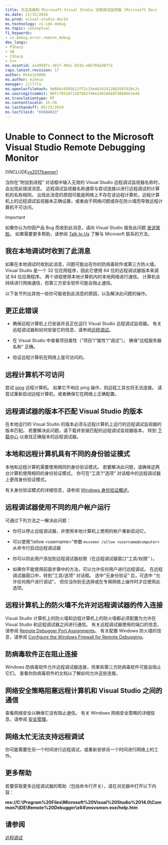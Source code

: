 ```yaml
---
title: 无法连接到 Microsoft Visual Studio 远程调试监视器 |Microsoft Docs
ms.date: 11/15/2016
ms.prod: visual-studio-dev14
ms.technology: vs-ide-debug
ms.topic: conceptual
f1_keywords:
- vs.debug.error.remote_debug
dev_langs:
- FSharp
- VB
- CSharp
- C++
ms.assetid: a1d959fc-3817-491c-831b-e6b768a3877a
caps.latest.revision: 17
author: MikeJo5000
ms.author: mikejo
manager: jillfra
ms.openlocfilehash: 9d604c8505612ff2c33e4b14241288358f920c2c
ms.sourcegitcommit: 08fc78516f1107b83f46e2401888df4868bb1e40
ms.translationtype: MT
ms.contentlocale: zh-CN
ms.lasthandoff: 05/15/2019
ms.locfileid: "65684833"
---
```

# <a name="unable-to-connect-to-the-microsoft-visual-studio-remote-debugging-monitor"></a>Unable to Connect to the Microsoft Visual Studio Remote Debugging Monitor
[!INCLUDE[vs2017banner](../includes/vs2017banner.md)]

当你在“附加到进程”  对话框中输入无效的 Visual Studio 远程调试监视器名称时，会出现此错误消息。 远程调试监视器名称通常与尝试连接以进行远程调试的计算机的名称相同。 出现此消息的原因可能是网络上不存在该远程计算机，远程计算机上的远程调试监视器未正确设置，或者由于网络问题或存在防火墙而导致远程计算机不可访问。  
  
> [!IMPORTANT]
> 如果你认为你因产品 Bug 而收到此消息，请向 Visual Studio 报告此问题 [发送笑脸](https://msdn.microsoft.com/library/5cc9b67a-54d0-41b0-aa8f-80dff4475a6b)。 如果需要更多帮助，请参阅 [Talk to Us](../ide/talk-to-us.md) 了解与 Microsoft 联系的方法。  
  
## <a name="i-got-this-message-while-i-was-debugging-locally"></a>我在本地调试时收到了此消息  
 如果在本地调试时收到此消息，问题可能出在你的防病毒软件或第三方防火墙。 Visual Studio 是一个 32 位应用程序，因此它使用 64 位的远程调试器版本来调试 64 位应用程序。 两个进程使用本地计算机内的本地网络进行通信。 计算机会持续进行网络通信，但第三方安全软件可能会阻止通信。  
  
 以下各节列出其他一些你可能收到此消息的原因，以及解决此问题的操作。  
  
## <a name="to-correct-this-error"></a>更正此错误  
  
- 确保远程计算机上已安装并且正在运行 Visual Studio 远程调试监视器。 有关远程调试器和如何安装它的信息，请参阅[远程调试](../debugger/remote-debugging.md)。  
  
- 在 Visual Studio 中查看项目属性（“项目”/“属性”/“调试”）。 确保“远程服务器名称”  正确。  
  
- 验证远程计算机在网络上是可访问的。  
  
## <a name="the-remote-machine-is-not-reachable"></a>远程计算机不可访问  
 尝试 [ping](https://technet.microsoft.com/library/ee624059\(v=ws.10\).aspx) 远程计算机。 如果它不响应 ping 操作，则远程工具也将无法连接。 请尝试重新启动远程计算机，或者确保它在网络上正确配置。  
  
## <a name="the-version-of-the-remote-debugger-doesnt-match-the-version-of-visual-studio"></a>远程调试器的版本不匹配 Visual Studio 的版本  
 在本地运行的 Visual Studio 的版本必须与远程计算机上运行的远程调试监视器的版本匹配。 若要解决此问题，请下载并安装匹配的远程调试监视器版本。 转到 [下载中心](http://www.microsoft.com/download) 以查找正确版本的远程调试器。  
  
## <a name="the-local-and-remote-machines-have-different-authentication-modes"></a>本地和远程计算机具有不同的身份验证模式  
 本地和远程计算机需要使用相同的身份验证模式。 若要解决此问题，请确保这两台计算机使用相同的身份验证模式。 你可在“工具”/“选项”  对话框中的远程调试器上更改身份验证模式。  
  
 有关身份验证模式的详细信息，请参阅 [Windows 身份验证概述](https://technet.microsoft.com/library/hh831472.aspx)。  
  
## <a name="the-remote-debugger-is-running-under-a-different-user-account"></a>远程调试器使用不同的用户帐户运行  
 可通过下列方法之一解决此问题：  
  
- 你可以停止远程调试器，并使用本地计算机上使用的帐户重新启动它。  
  
- 可以使用“/allow \<username>”参数 `msvsmon /allow <username@computer>` 从命令行启动远程调试器  
  
- 你可以将此用户添加到远程调试器权限（在远程调试器窗口“工具/权限” ）。  
  
- 如果你不能使用前面步骤中的方法，可以允许任何用户进行远程调试。 在远程调试器窗口中，转到“工具/选项”  对话框。 选中“无身份验证”   后，可选中 “允许任何用户进行调试”。 但仅当你别无选择或在专用网络上操作时才应使用此选项。  
  
## <a name="the-firewall-on-the-remote-machine-doesnt-allow-incoming-connections-to-the-remote-debugger"></a>远程计算机上的防火墙不允许对远程调试器的传入连接  
 Visual Studio 计算机上的防火墙和远程计算机上的防火墙都必须配置为允许在 Visual Studio 和远程调试器之间进行通信。 有关远程调试器使用的端口的信息，请参阅 [Remote Debugger Port Assignments](../debugger/remote-debugger-port-assignments.md)。 有关配置 Windows 防火墙的信息，请参阅 [Configure the Windows Firewall for Remote Debugging](../debugger/configure-the-windows-firewall-for-remote-debugging.md)。  
  
## <a name="anti-virus-software-is-blocking-the-connections"></a>防病毒软件正在阻止连接  
 Windows 防病毒软件允许远程调试器连接，但某些第三方防病毒软件可能会阻止它们。 查看你防病毒软件的文档以了解如何允许这些连接。  
  
## <a name="network-security-policy-is-blocking-communication-between-the-remote-machine-and-visual-studio"></a>网络安全策略阻塞远程计算机和 Visual Studio 之间的通信  
 查看网络安全以确保它没有阻止通信。 有关 Windows 网络安全策略的详细信息，请参阅 [安全管理](https://msdn.microsoft.com/library/windows/desktop/ms721855\(v=vs.85\).aspx)。  
  
## <a name="the-network-is-too-busy-to-support-remote-debugging"></a>网络太忙无法支持远程调试  
 你可能需要在另一个时间进行远程调试，或重新安排另一个时间进行网络上的工作。  
  
## <a name="more-help"></a>更多帮助  
 若要获取更多远程调试器的帮助（包括命令行开关），请在浏览器中打开以下内容：  
  
 **res://C:\Program%20Files\Microsoft%20Visual%20Studio%2014.0\Common7\IDE\Remote%20Debugger\x64\msvsmon.exe/help.htm**  
  
## <a name="see-also"></a>请参阅  
 [远程调试](../debugger/remote-debugging.md)
